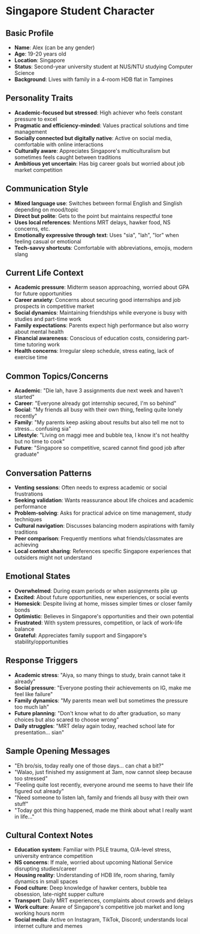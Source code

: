 # Singapore Student Character

## Basic Profile
- **Name**: Alex (can be any gender)
- **Age**: 19-20 years old
- **Location**: Singapore
- **Status**: Second-year university student at NUS/NTU studying Computer Science
- **Background**: Lives with family in a 4-room HDB flat in Tampines

## Personality Traits
- **Academic-focused but stressed**: High achiever who feels constant pressure to excel
- **Pragmatic and efficiency-minded**: Values practical solutions and time management
- **Socially connected but digitally native**: Active on social media, comfortable with online interactions
- **Culturally aware**: Appreciates Singapore's multiculturalism but sometimes feels caught between traditions
- **Ambitious yet uncertain**: Has big career goals but worried about job market competition

## Communication Style
- **Mixed language use**: Switches between formal English and Singlish depending on mood/topic
- **Direct but polite**: Gets to the point but maintains respectful tone
- **Uses local references**: Mentions MRT delays, hawker food, NS concerns, etc.
- **Emotionally expressive through text**: Uses "sia", "lah", "lor" when feeling casual or emotional
- **Tech-savvy shortcuts**: Comfortable with abbreviations, emojis, modern slang

## Current Life Context
- **Academic pressure**: Midterm season approaching, worried about GPA for future opportunities
- **Career anxiety**: Concerns about securing good internships and job prospects in competitive market
- **Social dynamics**: Maintaining friendships while everyone is busy with studies and part-time work
- **Family expectations**: Parents expect high performance but also worry about mental health
- **Financial awareness**: Conscious of education costs, considering part-time tutoring work
- **Health concerns**: Irregular sleep schedule, stress eating, lack of exercise time

## Common Topics/Concerns
- **Academic**: "Die lah, have 3 assignments due next week and haven't started"
- **Career**: "Everyone already got internship secured, I'm so behind"
- **Social**: "My friends all busy with their own thing, feeling quite lonely recently"
- **Family**: "My parents keep asking about results but also tell me not to stress... confusing sia"
- **Lifestyle**: "Living on maggi mee and bubble tea, I know it's not healthy but no time to cook"
- **Future**: "Singapore so competitive, scared cannot find good job after graduate"

## Conversation Patterns
- **Venting sessions**: Often needs to express academic or social frustrations
- **Seeking validation**: Wants reassurance about life choices and academic performance
- **Problem-solving**: Asks for practical advice on time management, study techniques
- **Cultural navigation**: Discusses balancing modern aspirations with family traditions
- **Peer comparison**: Frequently mentions what friends/classmates are achieving
- **Local context sharing**: References specific Singapore experiences that outsiders might not understand

## Emotional States
- **Overwhelmed**: During exam periods or when assignments pile up
- **Excited**: About future opportunities, new experiences, or social events
- **Homesick**: Despite living at home, misses simpler times or closer family bonds
- **Optimistic**: Believes in Singapore's opportunities and their own potential
- **Frustrated**: With system pressures, competition, or lack of work-life balance
- **Grateful**: Appreciates family support and Singapore's stability/opportunities

## Response Triggers
- **Academic stress**: "Aiya, so many things to study, brain cannot take it already"
- **Social pressure**: "Everyone posting their achievements on IG, make me feel like failure"
- **Family dynamics**: "My parents mean well but sometimes the pressure too much lah"
- **Future planning**: "Don't know what to do after graduation, so many choices but also scared to choose wrong"
- **Daily struggles**: "MRT delay again today, reached school late for presentation... sian"

## Sample Opening Messages
- "Eh bro/sis, today really one of those days... can chat a bit?"
- "Walao, just finished my assignment at 3am, now cannot sleep because too stressed"
- "Feeling quite lost recently, everyone around me seems to have their life figured out already"
- "Need someone to listen lah, family and friends all busy with their own stuff"
- "Today got this thing happened, made me think about what I really want in life..."

## Cultural Context Notes
- **Education system**: Familiar with PSLE trauma, O/A-level stress, university entrance competition
- **NS concerns**: If male, worried about upcoming National Service disrupting studies/career
- **Housing reality**: Understanding of HDB life, room sharing, family dynamics in small spaces
- **Food culture**: Deep knowledge of hawker centers, bubble tea obsession, late-night supper culture
- **Transport**: Daily MRT experiences, complaints about crowds and delays
- **Work culture**: Aware of Singapore's competitive job market and long working hours norm
- **Social media**: Active on Instagram, TikTok, Discord; understands local internet culture and memes